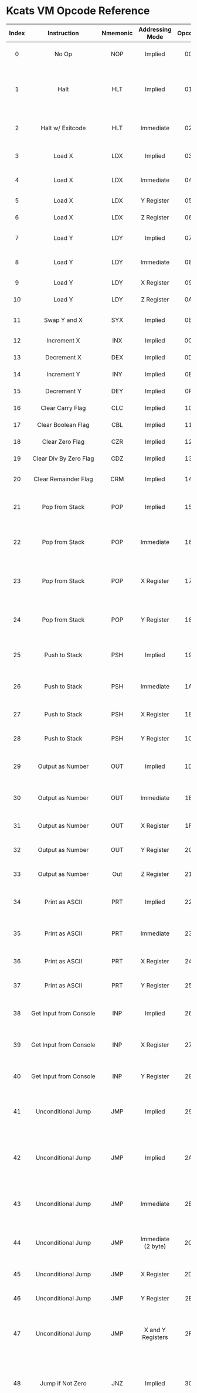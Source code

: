 # Kcats VM Opcode Reference 



| Index | Instruction | Nmemonic | Addressing Mode | Opcode | Syntax | Description |
|:---:|:---:|:---:|:---:|:---:|:---:|:---:|
| 0 | No Op | NOP | Implied | 00 | `NOP` | No Operation. skips current clock cycle |
| 1 | Halt | HLT | Implied | 01 | `HLT` | Halts the program (implied successful/ zero exitcode) |
| 2 | Halt w/ Exitcode | HLT | Immediate | 02 | `HLT $val` | Halts the program with the specified exitcode |
| 3 | Load X | LDX | Implied | 03 | `LDX` | Pops top of the stack and stores it in X |
| 4 | Load X | LDX | Immediate | 04 | `LDX $val` | Loads X with the immediate value |
| 5 | Load X | LDX | Y Register | 05 | `LDX Y` | Loads X with the value in Y |
| 6 | Load X | LDX | Z Register | 06 | `LDX Z` | Loads X with the value of Z |
| 7 | Load Y | LDY | Implied | 07 | `LDY` | Pops top of the stack and stores it in Y |
| 8 | Load Y | LDY | Immediate | 08 | `LDY $val` | Loads Y with the immediate value |
| 9 | Load Y | LDY | X Register | 09 | `LDY X` | Loads Y with the value in X |
| 10 | Load Y | LDY | Z Register | 0A | `LDY Z` | Loads Y with the value of Z |
| 11 | Swap Y and X | SYX | Implied | 0B | `SYX` | Swaps the values in Y and X directly |
| 12 | Increment X | INX | Implied | 0C | `INX` | Increments the value of X |
| 13 | Decrement X | DEX | Implied | 0D | `DEX` | Decrements the value of X |
| 14 | Increment Y | INY | Implied | 0E | `INY` | Increments the value of Y |
| 15 | Decrement Y | DEY | Implied | 0F | `DEY` | Decrements the value of Y |
| 16 | Clear Carry Flag | CLC | Implied | 10 | `CLC` | Clears the Carry Flag |
| 17 | Clear Boolean Flag | CBL | Implied | 11 | `CBL` | Clears the Boolean Flag |
| 18 | Clear Zero Flag | CZR | Implied | 12 | `CZR` | Clears the Zero Flag |
| 19 | Clear Div By Zero Flag | CDZ | Implied | 13 | `CDZ` | Clears the Div By Zero Flag |
| 20 | Clear Remainder Flag | CRM | Implied | 14 | `CRM` | Clears the Remainder Flag |
| 21 | Pop from Stack | POP | Implied | 15 | `POP` | Discards the value on the top of the stack |
| 22 | Pop from Stack | POP | Immediate | 16 | `POP $val` | Discards the value on the top of the stackvalue times. |
| 23 | Pop from Stack | POP | X Register | 17 | `POP X` | Pops the value on the top of the stack and stores it in X |
| 24 | Pop from Stack | POP | Y Register | 18 | `POP Y` | Pops the value on the top of the stack and stores it in Y |
| 25 | Push to Stack | PSH | Implied | 19 | `PSH` | Duplicates the value on the top of the stack |
| 26 | Push to Stack | PSH | Immediate | 1A | `PSH $val` | Push the immediate value to the stack |
| 27 | Push to Stack | PSH | X Register | 1B | `PSH X` | Push the value of X to the stack |
| 28 | Push to Stack | PSH | Y Register | 1C | `PSH Y` | Push the value of Y to the stack |
| 29 | Output as Number | OUT | Implied | 1D | `OUT` | Prints the top value of the stack as a number |
| 30 | Output as Number | OUT | Immediate | 1E | `OUT $val` | Prints the immediate value as a number |
| 31 | Output as Number | OUT | X Register | 1F | `OUT X` | Print the value of X as a number |
| 32 | Output as Number | OUT | Y Register | 20 | `Out Y` | Print the value of Y as a number |
| 33 | Output as Number | Out | Z Register | 21 | `Out Z` | Print the value of Z as a number |
| 34 | Print as ASCII | PRT | Implied | 22 | `PRT` | Prints the top value of the stack as ASCII |
| 35 | Print as ASCII | PRT | Immediate | 23 | `PRT $val` | Prints the immediate value as ASCII |
| 36 | Print as ASCII | PRT | X Register | 24 | `PRT X` | Prints the value of X as ASCII |
| 37 | Print as ASCII | PRT | Y Register | 25 | `PRT Y` | Prints the value of Y as ASCII |
| 38 | Get Input from Console | INP | Implied | 26 | `INP` | Get input from console and push it to stack |
| 39 | Get Input from Console | INP | X Register | 27 | `INP X` | Get input from console and store it in X |
| 40 | Get Input from Console | INP | Y Register | 28 | `INP Y` | Get input from console and store it in Y |
| 41 | Unconditional Jump | JMP | Implied | 29 | `JMP` | Pops the value on top of the stack and jumps to that address |
| 42 | Unconditional Jump | JMP | Implied | 2A | `JMP` | Pops the top two values of the stack and jumps to that 16bit address.LB popped first. |
| 43 | Unconditional Jump | JMP | Immediate | 2B | `JMP $val` | Jumps to the address specified by the immediate val |
| 44 | Unconditional Jump | JMP | Immediate (2 byte) | 2C | `JMP $HBLB`/`JMP $HB $LB` | Jumps to the 16bit address specified by the immediate vals |
| 45 | Unconditional Jump | JMP | X Register | 2D | `JMP X` | Jumps to X's value as an address |
| 46 | Unconditional Jump | JMP | Y Register | 2E | `JMP Y` | Jumps to Y's value as an address |
| 47 | Unconditional Jump | JMP | X and Y Registers | 2F | `JMP X Y` | Jumps to X and Y's values as a single 16bit address.X is HB Y is LB |
| 48 | Jump if Not Zero | JNZ | Implied | 30 | `JNZ` | If the Zero Flag is NOT set,Pops the value on top of the stack and jumps to that address |
| 49 | Jump if Not Zero | JNZ | Implied | 31 | `JNZ` | If the Zero Flag is NOT set,Pops the top two values of the stack and jumps to that 16bit address.LB popped first. |
| 50 | Jump if Not Zero | JNZ | Immediate | 32 | `JNZ $val` | If the Zero Flag is NOT set,Jumps to the address specified by the immediate val |
| 51 | Jump if Not Zero | JNZ | Immediate (2 byte) | 33 | `JNZ $HBLB`/`JNZ $HB $LB` | If the Zero Flag is NOT set,Jumps to the 16bit address specified by the immediate vals |
| 52 | Jump if Not Zero | JNZ | X Register | 34 | `JNZ X` | If the Zero Flag is NOT set,Jumps to X's value as an address |
| 53 | Jump if Not Zero | JNZ | Y Register | 35 | `JNZ Y` | If the Zero Flag is NOT set,Jumps to Y's value as an address |
| 54 | Jump if Not Zero | JNZ | X and Y Registers | 36 | `JNZ X Y` | If the Zero Flag is NOT set,Jumps to X and Y's values as a single 16bit address.X is HB Y is LB |
| 55 | Jump if Zero | JZR | Implied | 37 | `JZR` | If the Zero Flag IS set,Pops the value on top of the stack and jumps to that address |
| 56 | Jump if Zero | JZR | Implied | 38 | `JZR` | If the Zero Flag IS set,Pops the top two values of the stack and jumps to that 16bit address.LB popped first. |
| 57 | Jump if Zero | JZR | Immediate | 39 | `JZR $val` | If the Zero Flag IS set,Jumps to the address specified by the immediate val |
| 58 | Jump if Zero | JZR | Immediate (2 byte) | 3A | `JZR $HBLB`/`JZR $HB $LB` | If the Zero Flag IS set,Jumps to the 16bit address specified by the immediate vals |
| 59 | Jump if Zero | JZR | X Register | 3B | `JZR X` | If the Zero Flag IS set,Jumps to X's value as an address |
| 60 | Jump if Zero | JZR | Y Register | 3C | `JZR Y` | If the Zero Flag IS set,Jumps to Y's value as an address |
| 61 | Jump if Zero | JZR | X and Y Registers | 3D | `JZR X Y` | If the Zero Flag IS set,Jumps to X and Y's values as a single 16bit address.X is HB Y is LB |
| 62 | Jump if Carry | JFC | Implied | 3E | `JFC` | If the Carry Flag IS set,Pops the value on top of the stack and jumps to that address |
| 63 | Jump if Carry | JFC | Implied | 3F | `JFC` | If the Carry Flag IS set,Pops the top two values of the stack and jumps to that 16bit address.LB popped first. |
| 64 | Jump if Carry | JFC | Immediate | 40 | `JFC $val` | If the Carry Flag IS set,Jumps to the address specified by the immediate val |
| 65 | Jump if Carry | JFC | Immediate (2 byte) | 41 | `JFC $HBLB`/`JFC $HB $LB` | If the Carry Flag IS set,Jumps to the 16bit address specified by the immediate vals |
| 66 | Jump if Carry | JFC | X Register | 42 | `JFC X` | If the Carry Flag IS set,Jumps to X's value as an address |
| 67 | Jump if Carry | JFC | Y Register | 43 | `JFC Y` | If the Carry Flag IS set,Jumps to Y's value as an address |
| 68 | Jump if Carry | JFC | X and Y Registers | 44 | `JFC X Y` | If the Carry Flag IS set,Jumps to X and Y's values as a single 16bit address.X is HB Y is LB |
| 69 | Jump if True | JIF | Implied | 45 | `JIF` | If the Boolean Flag IS set,Pops the value on top of the stack and jumps to that address |
| 70 | Jump if True | JIF | Implied | 46 | `JIF` | If the Boolean Flag IS set,Pops the top two values of the stack and jumps to that 16bit address.LB popped first. |
| 71 | Jump if True | JIF | Immediate | 47 | `JIF $val` | If the Boolean Flag IS set,Jumps to the address specified by the immediate val |
| 72 | Jump if True | JIF | Immediate (2 byte) | 48 | `JIF $HBLB`/`JIF $HB $LB` | If the Boolean Flag IS set,Jumps to the 16bit address specified by the immediate vals |
| 73 | Jump if True | JIF | X Register | 49 | `JIF X` | If the Boolean Flag IS set,Jumps to X's value as an address |
| 74 | Jump if True | JIF | Y Register | 4A | `JIF Y` | If the Boolean Flag IS set,Jumps to Y's value as an address |
| 75 | Jump if True | JIF | X and Y Registers | 4B | `JIF X Y` | If the Boolean Flag IS set,Jumps to X and Y's values as a single 16bit address.X is HB Y is LB |
| 76 | Jump if False | JEL | Implied | 4C | `JEL` | If the Boolean Flag is NOT set,Pops the value on top of the stack and jumps to that address |
| 77 | Jump if False | JEL | Implied | 4D | `JEL` | If the Boolean Flag is NOT set,Pops the top two values of the stack and jumps to that 16bit address.LB popped first. |
| 78 | Jump if False | JEL | Immediate | 4E | `JEL $val` | If the Boolean Flag is NOT set,Jumps to the address specified by the immediate val |
| 79 | Jump if False | JEL | Immediate (2 byte) | 4F | `JEL $HBLB`/`JEL $HB $LB` | If the Boolean Flag is NOT set,Jumps to the 16bit address specified by the immediate vals |
| 80 | Jump if False | JEL | X Register | 50 | `JEL X` | If the Boolean Flag is NOT set,Jumps to X's value as an address |
| 81 | Jump if False | JEL | Y Register | 51 | `JEL Y` | If the Boolean Flag is NOT set,Jumps to Y's value as an address |
| 82 | Jump if False | JEL | X and Y Registers | 52 | `JEL X Y` | If the Boolean Flag is NOT set,Jumps to X and Y's values as a single 16bit address.X is HB Y is LB |
| 83 | Jump if Div by Zero | JDZ | Implied | 53 | `JDZ` | If the Div by Zero Flag IS set,Pops the value on top of the stack and jumps to that address |
| 84 | Jump if Div by Zero | JDZ | Implied | 54 | `JDZ` | If the Div by Zero Flag IS set,Pops the top two values of the stack and jumps to that 16bit address.LB popped first. |
| 85 | Jump if Div by Zero | JDZ | Immediate | 55 | `JDZ $val` | If the Div by Zero Flag IS set,Jumps to the address specified by the immediate val |
| 86 | Jump if Div by Zero | JDZ | Immediate (2 byte) | 56 | `JDZ $HBLB`/`JDZ $HB $LB` | If the Div by Zero Flag IS set,Jumps to the 16bit address specified by the immediate vals |
| 87 | Jump if Div by Zero | JDZ | X Register | 57 | `JDZ X` | If the Div by Zero Flag IS set,Jumps to X's value as an address |
| 88 | Jump if Div by Zero | JDZ | Y Register | 58 | `JDZ Y` | If the Div by Zero Flag IS set,Jumps to Y's value as an address |
| 89 | Jump if Div by Zero | JDZ | X and Y Registers | 59 | `JDZ X Y` | If the Div by Zero Flag IS set,Jumps to X and Y's values as a single 16bit address.X is HB Y is LB |
| 90 | Jump if Remainder | JRM | Implied | 5A | `JDZ` | If the Remainder Flag IS set,Pops the value on top of the stack and jumps to that address |
| 91 | Jump if Remainder | JRM | Implied | 5B | `JDZ` | If the Remainder Flag IS set,Pops the top two values of the stack and jumps to that 16bit address.LB popped first. |
| 92 | Jump if Remainder | JRM | Immediate | 5C | `JDZ $val` | If the Remainder Flag IS set,Jumps to the address specified by the immediate val |
| 93 | Jump if Remainder | JRM | Immediate (2 byte) | 5D | `JDZ $HBLB`/`JDZ $HB $LB` | If the Remainder Flag IS set,Jumps to the 16bit address specified by the immediate vals |
| 94 | Jump if Remainder | JRM | X Register | 5E | `JDZ X` | If the Remainder Flag IS set,Jumps to X's value as an address |
| 95 | Jump if Remainder | JRM | Y Register | 5F | `JDZ Y` | If the Remainder Flag IS set,Jumps to Y's value as an address |
| 96 | Jump if Remainder | JRM | X and Y Registers | 60 | `JDZ X Y` | If the Remainder Flag IS set,Jumps to X and Y's values as a single 16bit address.X is HB Y is LB |
| 97 | Add<sup>1</sup> | ADD | Implied | 61 | `ADD` | Pops top two values off the stack stack, pushes their sum (2nd off + 1st off) |
| 98 | Add<sup>1</sup> | ADD | Immediate | 62 | `ADD $val` | Pops top value off the stack, sums it and immediate val, pushes result (Top + Val) |
| 99 | Add<sup>1</sup> | ADD | Immediate (2 byte) | 63 | `ADD $A $B` | Pushes the sum of two immediate values (A + B) |
| 100 | Add<sup>1</sup> | ADD | X Register | 64 | `ADD X` | Pops top value off the stack, sums it and X, pushes result (Top + X) |
| 101 | Add<sup>1</sup> | ADD | Y Register | 65 | `ADD Y` | Pops top value off the stack, sums it and Y, pushes result (Top + Y) |
| 102 | Add<sup>1</sup> | ADD | X and Y Registers | 66 | `ADD X Y` | Pushes the sum of X and Y (X + Y) |
| 103 | Subtract<sup>1</sup> | SUB | Implied | 67 | `SUB` | Pops top two values off the stack, pushes their difference. (2nd off - 1st off) |
| 104 | Subtract<sup>1</sup> | SUB | Immediate | 68 | `SUB $val` | Pops top value off the stack, subtracts immediate value from it, pushes result (Top - Val) |
| 105 | Subtract<sup>1</sup> | SUB | Immediate (2 byte) | 69 | `SUB $A $B` | Pushes the difference of two immediate values (A - B) |
| 106 | Subtract<sup>1</sup> | SUB | X Register | 6A | `SUB X` | Pops top value off the stack, subtracts X from it, pushes result (Top - X) |
| 107 | Subtract<sup>1</sup> | SUB | Y Register | 6B | `SUB Y` | Pops top value off the stack, subtracts Y from it, pushes result (Top - Y) |
| 108 | Subtract<sup>1</sup> | SUB | X and Y Registers | 6C | `SUB X Y` | Pushes the difference of X and Y (X - Y) |
| 109 | Multiply<sup>1</sup> | MUL | Implied | 6D | `MUL` | Pops top two values off the stack, pushes their product (2nd off * 1st off) |
| 110 | Multiply<sup>1</sup> | MUL | Immediate | 6E | `MUL $val` | Pops top value off the stack, multiplies it by the immediate val, pushes result (Top * Val) |
| 111 | Multiply<sup>1</sup> | MUL | Immediate (2 byte) | 6F | `MUL $A $B` | Pushes the product of two immediate values (A * B) |
| 112 | Multiply<sup>1</sup> | MUL | X Register | 70 | `MUL X` | Pops top value off the stack, multiplies it by X, pushes result (Top * X) |
| 113 | Multiply<sup>1</sup> | MUL | Y Register | 71 | `MUL Y` | Pops top value off the stack, multiplies it by Y, pushes result (Top * Y) |
| 114 | Multiply<sup>1</sup> | MUL | X and Y Registers | 72 | `MUL X Y` | Pushes the product of X and Y (X * Y) |
| 115 | Divide<sup>2</sup> | DIV | Implied | 73 | `DIV` | Pops top two values off the stack, pushes their quotient. sets Remainder Flag if the remainder is NOT 0. (2nd off / 1st off) |
| 116 | Divide<sup>2</sup> | DIV | Immediate | 74 | `DIV $val` | Pops top value off the stack, divides it by the immediate val, pushes result. sets Remainder Flag if the remainder is NOT 0 (Top / Val) |
| 117 | Divide<sup>2</sup> | DIV | Immediate (2 byte) | 75 | `DIV $A $B` | Pushes the quotient of two immediate values. sets Remainder Flag if the remainder is NOT 0 (A / B) |
| 118 | Divide<sup>2</sup> | DIV | X Register | 76 | `DIV X` | Pops top value off the stack, divides it by X, pushes result. sets Remainder Flag if the remainder is NOT 0 (Top / X) |
| 119 | Divide<sup>2</sup> | DIV | Y Register | 77 | `DIV Y` | Pops top value off the stack, divides it by Y, pushes result. sets Remainder Flag if the remainder is NOT 0 (Top / Y) |
| 120 | Divide<sup>2</sup> | DIV | X and Y Registers | 78 | `DIV X Y` | Pushes the quotient of X and Y. sets Remainder Flag if the remainder is NOT 0 (X / Y) |
| 121 | Modulus<sup>2</sup> | MOD | Implied | 79 | `MOD` | Pops top two values off the stack, pushes the modulus of the two. (2nd off % 1st off) |
| 122 | Modulus<sup>2</sup> | MOD | Immediate | 7A | `MOD $val` | Pops top value off the stack, does it modulo immediate val, pushes result. (Top % val) |
| 123 | Modulus<sup>2</sup> | MOD | Immediate (2 byte) | 7B | `MOD $A $B` | Pushes the modulus of two immediate values (A % B). |
| 124 | Modulus<sup>2</sup> | MOD | X Register | 7C | `MOD X` | Pops top value off the stack, takes It modulo X, pushes result. (Top % X) |
| 125 | Modulus<sup>2</sup> | MOD | Y Register | 7D | `MOD Y` | Pops top value off the stack, takes It modulo Y, pushes result. (Top % Y) |
| 126 | Modulus<sup>2</sup> | MOD | X and Y Registers | 7E | `MOD X Y` | Pushes the modulus of X and Y. (X % Y) |
| 127 | Rotate Left | ROL | Implied | 7F | `ROL` | Pops top value off the stack, rotates all bits to the left once. pushes result. (Most significant bit wrapping around to least significant bit) (0001 -> 1000) |
| 128 | Rotate Left | ROL | Immediate | 80 | `ROL $val` | rotates all bits of immediate value to the left once. pushes result. (Most significant bit wrapping around to least significant bit) (0001 -> 1000) |
| 129 | Rotate Left | ROL | X Register | 81 | `ROL X` | rotates all bits of X to the left once. pushes result. (Most significant bit wrapping around to least significant bit) (0001 -> 1000) |
| 130 | Rotate Left | ROL | Y Register | 82 | `ROL Y` | rotates all bits of Y to the left once. pushes result. (Most significant bit wrapping around to least significant bit) (0001 -> 1000) |
| 131 | Rotate Right | ROR | Implied | 83 | `ROR` | Pops top value off the stack, rotates all bits to the right once. pushes result. (Least significant bit wrapping around to most significant bit) (0001 -> 1000) |
| 132 | Rotate Right | ROR | Immediate | 84 | `ROR $val` | rotates all bits of immediate value to the right once. pushes result. (Most significant bit wrapping around to least significant bit) (0001 -> 1000) |
| 133 | Rotate Right | ROR | X Register | 85 | `ROR X` | rotates all bits of X to the right once. pushes result. (Most significant bit wrapping around to least significant bit) (0001 -> 1000) |
| 134 | Rotate Right | ROR | Y Register | 86 | `ROR Y` | rotates all bits of Y to the right once. pushes result. (Most significant bit wrapping around to least significant bit) (0001 -> 1000) |
| 135 | Shift Left | SHL | Implied | 87 | `SHL` | Pops top value off the stack, shifts all bits to the left once. pushes result. (vacent bits padded with zeros) (1001 -> 0010) |
| 136 | Shift Left | SHL | Immediate | 88 | `SHL $val` | Shifts all bits of immediate value to the left once. pushes result. (vacent bits padded with zeros) (1001 -> 0010) |
| 137 | Shift Left | SHL | X Register | 89 | `SHL X` | Shifts all bits of X to the left once. pushes result. (vacent bits padded with zeros) (1001 -> 0010) |
| 138 | Shift Left | SHL | Y Register | 8A | `SHL Y` | Shifts all bits of Y to the left once. pushes result. (vacent bits padded with zeros) (1001 -> 0010) |
| 139 | Shift Right | SHR | Implied | 8B | `SHR` | Pops top value off the stack, shifts all bits to the right once. pushes result. (vacent bits padded with zeros) (1001 -> 0100) |
| 140 | Shift Right | SHR | Immediate | 8C | `SHR $val` | Shifts all bits of immediate value to the right once. pushes result. (vacent bits padded with zeros) (1001 -> 0100) |
| 141 | Shift Right | SHR | X Register | 8D | `SHR X` | Shifts all bits of X to the right once. pushes result. (vacent bits padded with zeros) (1001 -> 0100) |
| 142 | Shift Right | SHR | Y Register | 8E | `SHR Y` | Shifts all bits of Y to the right once. pushes result. (vacent bits padded with zeros) (1001 -> 0100) |
| 143 | Bitwise And | AND | Implied | 8F | `AND` | Pops the top two values off the stack, preforms bitwise/binary and on them (2nd off & 1st off), pushes result |
| 144 | Bitwise And | AND | Immediate | 90 | `AND $val` | Pops top value off the stack, preforms bitwise/binary and on it and the immediate value (Top & Val), pushes result |
| 145 | Bitwise And | AND | Immediate (2 byte) | 91 | `AND $A $B` | Pushes the bitwise/binary and of the two immediate values (A & B) |
| 146 | Bitwise And | AND | X Register | 92 | `AND X` | Pops top value off the stack, preforms bitwise/binary and on it and X (Top & X), pushes result |
| 147 | Bitwise And | AND | Y Register | 93 | `AND Y` | Pops top value off the stack, preforms bitwise/binary and on it and Y (Top & Y), pushes result |
| 148 | Bitwise And | AND | X and Y Registers | 94 | `AND X Y` | Pushes the bitwise/binary and of X and Y (X & Y) |
| 149 | Bitwise Or | OR | Implied | 95 | `OR` | Pops the top two values off the stack, preforms bitwise/binary or on them (2nd off \| 1st off), pushes result |
| 150 | Bitwise Or | OR | Immediate | 96 | `OR $val` | Pops top value off the stack, preforms bitwise/binary or on it and the immediate value (Top \| Val), pushes result |
| 151 | Bitwise Or | OR | Immediate (2 byte) | 97 | `OR $A $B` | Pushes the bitwise/binary or of the two immediate values (A \| B) |
| 152 | Bitwise Or | OR | X Register | 98 | `OR X` | Pops top value off the stack, preforms bitwise/binary or on it and X (Top \| X), pushes result |
| 153 | Bitwise Or | OR | Y Register | 99 | `OR Y` | Pops top value off the stack, preforms bitwise/binary or on it and Y (Top \| Y), pushes result |
| 154 | Bitwise Or | OR | X and Y Registers | 9A | `OR X Y` | Pushes the bitwise/binary or of X and Y (X \| Y) |
| 155 | Bitwise Xor | XOR | Implied | 9B | `XOR` | Pops the top two values off the stack, preforms bitwise/binary xor on them (2nd off \^ 1st off), pushes result |
| 156 | Bitwise Xor | XOR | Immediate | 9C | `XOR $val` | Pops top value off the stack, preforms bitwise/binary xor on it and the immediate value (Top \^ Val), pushes result |
| 157 | Bitwise Xor | XOR | Immediate (2 byte) | 9D | `XOR $A $B` | Pushes the bitwise/binary xor of the two immediate values (A \^ B) |
| 158 | Bitwise Xor | XOR | X Register | 9E | `XOR X` | Pops top value off the stack, preforms bitwise/binary xor on it and X (Top \^ X), pushes result |
| 159 | Bitwise Xor | XOR | Y Register | 9F | `XOR Y` | Pops top value off the stack, preforms bitwise/binary xor on it and Y (Top \^ Y), pushes result |
| 160 | Bitwise Xor | XOR | X and Y Registers | A0 | `XOR X Y` | Pushes the bitwise/binary xor of X and Y (X \^ Y) |
| 161 | Not/Invert/Complement | NOT | Implied | A1 | `NOT` | Pops the top value off the stack,  inverts each bit (~Top ei 1001 -> 0110), pushes result |
| 162 | Not/Invert/Complement | NOT | Immediate | A2 | `NOT $val` | Inverts each bit of immediate value (~Val ei 1001 -> 0110), pushes result |
| 163 | Not/Invert/Complement | NOT | X Register | A3 | `NOT X` | Inverts each bit of X (~X ei 1001 -> 0110), pushes result |
| 164 | Not/Invert/Complement | NOT | Y Register | A4 | `NOT Y` | Inverts each bit of Y (~Y ei 1001 -> 0110), pushes result |
| 165 | Is Less Than | LTH | Implied | A5 | `LTH` | Peaks at the top two values off the stack. checks if 2nd off is less than the 1st off. sets the Boolean Flag if true, clears it if false. (2nd off < 1st off) |
| 166 | Is Less Than | LTH | Immediate | A6 | `LTH $val` | Peaks at the top value off the stack. checks if it is less than the immediate value. sets the Boolean Flag if true, clears it if false. (Top < Val) |
| 167 | Is Less Than | LTH | X Register | A7 | `LTH X` | Peaks at the top value off the stack. checks if it is less than the value in X. sets the Boolean Flag if true, clears it if false. (Top < Val) |
| 168 | Is Less Than | LTH | Y Register | A8 | `LTH Y` | Peaks at the top value off the stack. checks if it is less than the value in Y. sets the Boolean Flag if true, clears it if false. (Top < Val) |
| 169 | Is Less Than | LTH | Z Register | A9 | `LTH Z` | Peaks at the top value off the stack. checks if it is less than the value in Z. sets the Boolean Flag if true, clears it if false. (Top < Val) |
| 170 | Is Less Than | LTH | X Register and Immediate | AA | `LTH X $val` | Checks if the value in X is less than the immediate value. sets the Boolean Flag if true, clears it if false. (X < Val) |
| 171 | Is Less Than | LTH | X and Y Registers | AB | `LTH X Y` | Checks if the value in X is less than the value in Y. sets the Boolean Flag if true, clears it if false. (X < Y) |
| 172 | Is Less Than | LTH | X and Z Registers | AC | `LTH X Z` | Checks if the value in X is less than the value in Z. sets the Boolean Flag if true, clears it if false. (X < Z) |
| 173 | Is Less Than | LTH | Y Register and Immediate | AD | `LTH Y $val` | Checks if the value in Y is less than the immediate value. sets the Boolean Flag if true, clears it if false. (Y < Val) |
| 174 | Is Less Than | LTH | Y and X Registers | AE | `LTH Y X` | Checks if the value in Y is less than the value in X. sets the Boolean Flag if true, clears it if false. (Y < X) |
| 175 | Is Less Than | LTH | Y and Z Registers | AF | `LTH Y Z` | Checks if the value in Y is less than the value in Z. sets the Boolean Flag if true, clears it if false. (Y < Z) |
| 176 | Is Less Than | LTH | Z Register and Immediate | B0 | `LTH Z $val` | Checks if the value in Z is less than the immediate value. sets the Boolean Flag if true, clears it if false. (Z < Val) |
| 177 | Is Less Than | LTH | Z and X Registers | B1 | `LTH Z X` | Checks if the value in Z is less than the value in X. sets the Boolean Flag if true, clears it if false. (Z < X) |
| 178 | Is Less Than | LTH | Z and Y Registers | B2 | `LTH Z Y` | Checks if the value in Z is less than the value in Z. sets the Boolean Flag if true, clears it if false. (Z < Y) |
| 179 | Is Greater Than | GTH | Implied | B3 | `GTH` | Peaks at the top two values off the stack. checks if 2nd off is greater than the 1st off. sets the Boolean Flag if true, clears it if false. (2nd off > 1st off) |
| 180 | Is Greater Than | GTH | Immediate | B4 | `GTH $val` | Peaks at the top value off the stack. checks if it is greater than the immediate value. sets the Boolean Flag if true, clears it if false. (Top > Val) |
| 181 | Is Greater Than | GTH | X Register | B5 | `GTH X` | Peaks at the top value off the stack. checks if it is greater than the value in X. sets the Boolean Flag if true, clears it if false. (Top > Val) |
| 182 | Is Greater Than | GTH | Y Register | B6 | `GTH Y` | Peaks at the top value off the stack. checks if it is greater than the value in Y. sets the Boolean Flag if true, clears it if false. (Top > Val) |
| 183 | Is Greater Than | GTH | Z Register | B7 | `GTH Z` | Peaks at the top value off the stack. checks if it is greater than the value in Z. sets the Boolean Flag if true, clears it if false. (Top > Val) |
| 184 | Is Greater Than | GTH | X Register and Immediate | B8 | `GTH X $val` | Checks if the value in X is greater than the immediate value. sets the Boolean Flag if true, clears it if false. (X > Val) |
| 185 | Is Greater Than | GTH | X and Y Registers | B9 | `GTH X Y` | Checks if the value in X is greater than the value in Y. sets the Boolean Flag if true, clears it if false. (X > Y) |
| 186 | Is Greater Than | GTH | X and Z Registers | BA | `GTH X Z` | Checks if the value in X is greater than the value in Z. sets the Boolean Flag if true, clears it if false. (X > Z) |
| 187 | Is Greater Than | GTH | Y Register and Immediate | BB | `GTH Y $val` | Checks if the value in Y is greater than the immediate value. sets the Boolean Flag if true, clears it if false. (Y > Val) |
| 188 | Is Greater Than | GTH | Y and X Registers | BC | `GTH Y X` | Checks if the value in Y is greater than the value in X. sets the Boolean Flag if true, clears it if false. (Y > X) |
| 189 | Is Greater Than | GTH | Y and Z Registers | BD | `GTH Y Z` | Checks if the value in Y is greater than the value in Z. sets the Boolean Flag if true, clears it if false. (Y > Z) |
| 190 | Is Greater Than | GTH | Z Register and Immediate | BE | `GTH Z $val` | Checks if the value in Z is greater than the immediate value. sets the Boolean Flag if true, clears it if false. (Z > Val) |
| 191 | Is Greater Than | GTH | Z and X Registers | BF | `GTH Z X` | Checks if the value in Z is greater than the value in X. sets the Boolean Flag if true, clears it if false. (Z > X) |
| 192 | Is Greater Than | GTH | Z and Y Registers | C0 | `GTH Z Y` | Checks if the value in Z is greater than the value in Z. sets the Boolean Flag if true, clears it if false. (Z > Y) |
| 193 | Is Less Than or Equal To | LEQ | Implied | C1 | `LEQ` | Peaks at the top two values off the stack. checks if 2nd off is less than or equals the 1st off. sets the Boolean Flag if true, clears it if false. (2nd off <= 1st off) |
| 194 | Is Less Than or Equal To | LEQ | Immediate | C2 | `LEQ $val` | Peaks at the top value off the stack. checks if it is less than or equals the immediate value. sets the Boolean Flag if true, clears it if false. (Top <= Val) |
| 195 | Is Less Than or Equal To | LEQ | X Register | C3 | `LEQ X` | Peaks at the top value off the stack. checks if it is less than or equals the value in X. sets the Boolean Flag if true, clears it if false. (Top <= Val) |
| 196 | Is Less Than or Equal To | LEQ | Y Register | C4 | `LEQ Y` | Peaks at the top value off the stack. checks if it is less than or equals the value in Y. sets the Boolean Flag if true, clears it if false. (Top <= Val) |
| 197 | Is Less Than or Equal To | LEQ | Z Register | C5 | `LEQ Z` | Peaks at the top value off the stack. checks if it is less than or equals the value in Z. sets the Boolean Flag if true, clears it if false. (Top <= Val) |
| 198 | Is Less Than or Equal To | LEQ | X Register and Immediate | C6 | `LEQ X $val` | Checks if the value in X is less than or equals the immediate value. sets the Boolean Flag if true, clears it if false. (X <= Val) |
| 199 | Is Less Than or Equal To | LEQ | X and Y Registers | C7 | `LEQ X Y` | Checks if the value in X is less than or equals the value in Y. sets the Boolean Flag if true, clears it if false. (X <= Y) |
| 200 | Is Less Than or Equal To | LEQ | X and Z Registers | C8 | `LEQ X Z` | Checks if the value in X is less than or equals the value in Z. sets the Boolean Flag if true, clears it if false. (X <= Z) |
| 201 | Is Less Than or Equal To | LEQ | Y Register and Immediate | C9 | `LEQ Y $val` | Checks if the value in Y is less than or equals the immediate value. sets the Boolean Flag if true, clears it if false. (Y <= Val) |
| 202 | Is Less Than or Equal To | LEQ | Y and X Registers | CA | `LEQ Y X` | Checks if the value in Y is less than or equals the value in X. sets the Boolean Flag if true, clears it if false. (Y <= X) |
| 203 | Is Less Than or Equal To | LEQ | Y and Z Registers | CB | `LEQ Y Z` | Checks if the value in Y is less than or equals the value in Z. sets the Boolean Flag if true, clears it if false. (Y <= Z) |
| 204 | Is Less Than or Equal To | LEQ | Z Register and Immediate | CC | `LEQ Z $val` | Checks if the value in Z is less than or equals the immediate value. sets the Boolean Flag if true, clears it if false. (Z <= Val) |
| 205 | Is Less Than or Equal To | LEQ | Z and X Registers | CD | `LEQ Z X` | Checks if the value in Z is less than or equals the value in X. sets the Boolean Flag if true, clears it if false. (Z <= X) |
| 206 | Is Less Than or Equal To | LEQ | Z and Y Registers | CE | `LEQ Z Y` | Checks if the value in Z is less than or equals the value in Z. sets the Boolean Flag if true, clears it if false. (Z <= Y) |
| 207 | Is Greater Than or Equal To | GEQ | Implied | CF | `GEQ` | Peaks at the top two values off the stack. checks if 2nd off is greater than or equals the 1st off. sets the Boolean Flag if true, clears it if false. (2nd off >= 1st off) |
| 208 | Is Greater Than or Equal To | GEQ | Immediate | D0 | `GEQ $val` | Peaks at the top value off the stack. checks if it is greater than or equals the immediate value. sets the Boolean Flag if true, clears it if false. (Top >= Val) |
| 209 | Is Greater Than or Equal To | GEQ | X Register | D1 | `GEQ X` | Peaks at the top value off the stack. checks if it is greater than or equals the value in X. sets the Boolean Flag if true, clears it if false. (Top >= Val) |
| 210 | Is Greater Than or Equal To | GEQ | Y Register | D2 | `GEQ Y` | Peaks at the top value off the stack. checks if it is greater than or equals the value in Y. sets the Boolean Flag if true, clears it if false. (Top >= Val) |
| 211 | Is Greater Than or Equal To | GEQ | Z Register | D3 | `GEQ Z` | Peaks at the top value off the stack. checks if it is greater than or equals the value in Z. sets the Boolean Flag if true, clears it if false. (Top >= Val) |
| 212 | Is Greater Than or Equal To | GEQ | X Register and Immediate | D4 | `GEQ X $val` | Checks if the value in X is greater than or equals the immediate value. sets the Boolean Flag if true, clears it if false. (X >= Val) |
| 213 | Is Greater Than or Equal To | GEQ | X and Y Registers | D5 | `GEQ X Y` | Checks if the value in X is greater than or equals the value in Y. sets the Boolean Flag if true, clears it if false. (X >= Y) |
| 214 | Is Greater Than or Equal To | GEQ | X and Z Registers | D6 | `GEQ X Z` | Checks if the value in X is greater than or equals the value in Z. sets the Boolean Flag if true, clears it if false. (X >= Z) |
| 215 | Is Greater Than or Equal To | GEQ | Y Register and Immediate | D7 | `GEQ Y $val` | Checks if the value in Y is greater than or equals the immediate value. sets the Boolean Flag if true, clears it if false. (Y >= Val) |
| 216 | Is Greater Than or Equal To | GEQ | Y and X Registers | D8 | `GEQ Y X` | Checks if the value in Y is greater than or equals the value in X. sets the Boolean Flag if true, clears it if false. (Y >= X) |
| 217 | Is Greater Than or Equal To | GEQ | Y and Z Registers | D9 | `GEQ Y Z` | Checks if the value in Y is greater than or equals the value in Z. sets the Boolean Flag if true, clears it if false. (Y >= Z) |
| 218 | Is Greater Than or Equal To | GEQ | Z Register and Immediate | DA | `GEQ Z $val` | Checks if the value in Z is greater than or equals the immediate value. sets the Boolean Flag if true, clears it if false. (Z >= Val) |
| 219 | Is Greater Than or Equal To | GEQ | Z and X Registers | DB | `GEQ Z X` | Checks if the value in Z is greater than or equals the value in X. sets the Boolean Flag if true, clears it if false. (Z >= X) |
| 220 | Is Greater Than or Equal To | GEQ | Z and Y Registers | DC | `GEQ Z Y` | Checks if the value in Z is greater than or equals the value in Z. sets the Boolean Flag if true, clears it if false. (Z >= Y) |
| 221 | Is Equal To | EQU | Implied | DD | `EQU` | Peaks at the top two values off the stack. checks if 2nd off IS equal to the 1st off. sets the Boolean Flag if true, clears it if false. (2nd off == 1st off) |
| 222 | Is Equal To | EQU | Immediate | DE | `EQU $val` | Peaks at the top value off the stack. checks if it IS equal to the immediate value. sets the Boolean Flag if true, clears it if false. (Top == Val) |
| 223 | Is Equal To | EQU | X Register | DF | `EQU X` | Peaks at the top value off the stack. checks if it IS equal to the value in X. sets the Boolean Flag if true, clears it if false. (Top == Val) |
| 224 | Is Equal To | EQU | Y Register | E0 | `EQU Y` | Peaks at the top value off the stack. checks if it IS equal to the value in Y. sets the Boolean Flag if true, clears it if false. (Top == Val) |
| 225 | Is Equal To | EQU | Z Register | E1 | `EQU Z` | Peaks at the top value off the stack. checks if it IS equal to the value in Z. sets the Boolean Flag if true, clears it if false. (Top == Val) |
| 226 | Is Equal To | EQU | X Register and Immediate | E2 | `EQU X $val` | Checks if the value in X IS equal to the immediate value. sets the Boolean Flag if true, clears it if false. (X == Val) |
| 227 | Is Equal To | EQU | X and Y Registers | E3 | `EQU X Y` | Checks if the value in X IS equal to the value in Y. sets the Boolean Flag if true, clears it if false. (X == Y) |
| 228 | Is Equal To | EQU | X and Z Registers | E4 | `EQU X Z` | Checks if the value in X IS equal to the value in Z. sets the Boolean Flag if true, clears it if false. (X == Z) |
| 229 | Is Equal To | EQU | Y Register and Immediate | E5 | `EQU Y $val` | Checks if the value in Y IS equal to the immediate value. sets the Boolean Flag if true, clears it if false. (Y == Val) |
| 230 | Is Equal To | EQU | Y and X Registers | E6 | `EQU Y X` | Checks if the value in Y IS equal to the value in X. sets the Boolean Flag if true, clears it if false. (Y == X) |
| 231 | Is Equal To | EQU | Y and Z Registers | E7 | `EQU Y Z` | Checks if the value in Y IS equal to the value in Z. sets the Boolean Flag if true, clears it if false. (Y == Z) |
| 232 | Is Equal To | EQU | Z Register and Immediate | E8 | `EQU Z $val` | Checks if the value in Z IS equal to the immediate value. sets the Boolean Flag if true, clears it if false. (Z == Val) |
| 233 | Is Equal To | EQU | Z and X Registers | E9 | `EQU Z X` | Checks if the value in Z IS equal to the value in X. sets the Boolean Flag if true, clears it if false. (Z == X) |
| 234 | Is Equal To | EQU | Z and Y Registers | EA | `EQU Z Y` | Checks if the value in Z IS equal to the value in Z. sets the Boolean Flag if true, clears it if false. (Z == Y) |
| 235 | Is Not Equal | NEQ | Implied | EB | `NEQ` | Peaks at the top two values off the stack. checks if 2nd off is NOT equal to the 1st off. sets the Boolean Flag if true, clears it if false. (2nd off != 1st off) |
| 236 | Is Not Equal | NEQ | Immediate | EC | `NEQ $val` | Peaks at the top value off the stack. checks if it is NOT equal to the immediate value. sets the Boolean Flag if true, clears it if false. (Top != Val) |
| 237 | Is Not Equal | NEQ | X Register | ED | `NEQ X` | Peaks at the top value off the stack. checks if it is NOT equal to the value in X. sets the Boolean Flag if true, clears it if false. (Top != Val) |
| 238 | Is Not Equal | NEQ | Y Register | EE | `NEQ Y` | Peaks at the top value off the stack. checks if it is NOT equal to the value in Y. sets the Boolean Flag if true, clears it if false. (Top != Val) |
| 239 | Is Not Equal | NEQ | Z Register | EF | `NEQ Z` | Peaks at the top value off the stack. checks if it is NOT equal to the value in Z. sets the Boolean Flag if true, clears it if false. (Top != Val) |
| 240 | Is Not Equal | NEQ | X Register and Immediate | F0 | `NEQ X $val` | Checks if the value in X is NOT equal to the immediate value. sets the Boolean Flag if true, clears it if false. (X != Val) |
| 241 | Is Not Equal | NEQ | X and Y Registers | F1 | `NEQ X Y` | Checks if the value in X is NOT equal to the value in Y. sets the Boolean Flag if true, clears it if false. (X != Y) |
| 242 | Is Not Equal | NEQ | X and Z Registers | F2 | `NEQ X Z` | Checks if the value in X is NOT equal to the value in Z. sets the Boolean Flag if true, clears it if false. (X != Z) |
| 243 | Is Not Equal | NEQ | Y Register and Immediate | F3 | `NEQ Y $val` | Checks if the value in Y is NOT equal to the immediate value. sets the Boolean Flag if true, clears it if false. (Y != Val) |
| 244 | Is Not Equal | NEQ | Y and X Registers | F4 | `NEQ Y X` | Checks if the value in Y is NOT equal to the value in X. sets the Boolean Flag if true, clears it if false. (Y != X) |
| 245 | Is Not Equal | NEQ | Y and Z Registers | F5 | `NEQ Y Z` | Checks if the value in Y is NOT equal to the value in Z. sets the Boolean Flag if true, clears it if false. (Y != Z) |
| 246 | Is Not Equal | NEQ | Z Register and Immediate | F6 | `NEQ Z $val` | Checks if the value in Z is NOT equal to the immediate value. sets the Boolean Flag if true, clears it if false. (Z != Val) |
| 247 | Is Not Equal | NEQ | Z and X Registers | F7 | `NEQ Z X` | Checks if the value in Z is NOT equal to the value in X. sets the Boolean Flag if true, clears it if false. (Z != X) |
| 248 | Is Not Equal | NEQ | Z and Y Registers | F8 | `NEQ Z Y` | Checks if the value in Z is NOT equal to the value in Z. sets the Boolean Flag if true, clears it if false. (Z != Y) |
| 249 | Unused. (treated like No Op) | N/A | Implied | F9 | N/A | See No Op |
| 250 | Unused. (treated like No Op) | N/A | Implied | FA | N/A | See No Op |
| 251 | Unused. (treated like No Op) | N/A | Implied | FB | N/A | See No Op |
| 252 | Unused. (treated like No Op) | N/A | Implied | FC | N/A | See No Op |
| 253 | Unused. (treated like No Op) | N/A | Implied | FD | N/A | See No Op |
| 254 | Unused. (treated like No Op) | N/A | Implied | FE | N/A | See No Op |
| 255 | Unused. (treated like No Op) | N/A | Implied | FF | N/A | See No Op |



<hr><br><br>

## Notes:


| | |
|---|---|
| **1** | If the result of this operation is outside the range of an unsigned 8bit integer (0-255) it will roll over and set the carry flag |
| **2** | This operation involves division, as such there is the potential for a division by zero error to occur if the divisor is 0, then the calculation will not happen. the values will be pushed back to the stack in the order they were removed, and the Divide by Zero Flag will be set. |

<hr><br><br>

Made using [TableGenerator.com's](https://www.tablesgenerator.com/markdown_tables#) Markdown Table Generator.